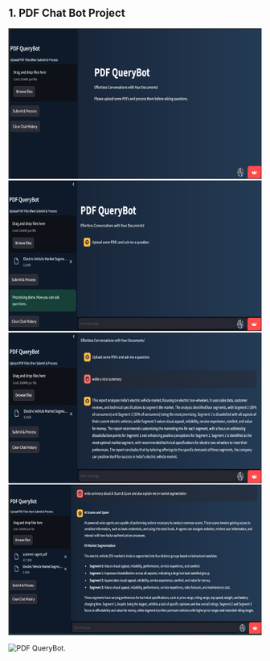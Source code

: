 ## 1. PDF Chat Bot Project
<img src="https://github.com/harshitpathak18/LLM-Projects/blob/main/PDF_Chat_Bot/screenshots/1.png" height="300" />
<img src="https://github.com/harshitpathak18/LLM-Projects/blob/main/PDF_Chat_Bot/screenshots/2.png" height="300" />
<img src="https://github.com/harshitpathak18/LLM-Projects/blob/main/PDF_Chat_Bot/screenshots/3.png" height="300" />
<img src="https://github.com/harshitpathak18/LLM-Projects/blob/main/PDF_Chat_Bot/screenshots/4.png" height="300" />

![PDF QueryBot](https://github.com/harshitpathak18/LLM-Projects/blob/main/PDF_Chat_Bot).

